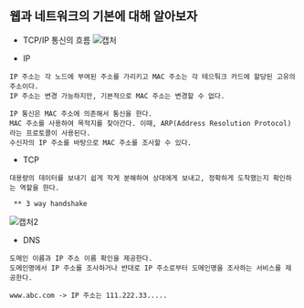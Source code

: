 ## 웹과 네트워크의 기본에 대해 알아보자

* TCP/IP 통신의 흐름
![캡처](https://user-images.githubusercontent.com/53853730/77843898-76e9d080-71dc-11ea-85e9-00d31137e02b.JPG) <br>

* IP 
~~~
IP 주소는 각 노드에 부여된 주소를 가리키고 MAC 주소는 각 테으퉈크 카드에 할당된 고유의 주소이다.
IP 주소는 변경 가능하지만, 기본적으로 MAC 주소는 변경할 수 없다.

IP 통신은 MAC 주소에 의존해서 통신을 한다. 
MAC 주소를 사용하여 목적지를 찾아간다. 이때, ARP(Address Resolution Protocol) 라는 프로토콜이 사용된다.
수신자의 IP 주소를 바탕으로 MAC 주소를 조사할 수 있다.
~~~

* TCP 
~~~
대용량의 데이터를 보내기 쉽게 작게 분해하여 상대에게 보내고, 정확하게 도착했는지 확인하는 역할을 한다.

 ** 3 way handshake
~~~
![캡처2](https://user-images.githubusercontent.com/53853730/77843961-0e4f2380-71dd-11ea-814d-8082e89de6fc.JPG) <br>

* DNS
~~~
도메인 이름과 IP 주소 이름 확인을 제공한다.
도메인명에서 IP 주소를 조사하거나 반대로 IP 주소로부터 도메인명을 조사하는 서비스를 제공한다.

www.abc.com -> IP 주소는 111.222.33..... 
~~~







